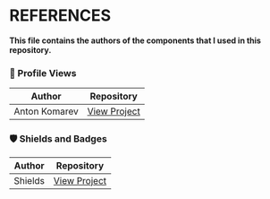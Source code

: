 # REFERENCES
**This file contains the authors of the components that I used in this repository.**

### 👀 Profile Views

| Author | Repository |
|--------|------------|
| Anton Komarev | <a href="https://github.com/antonkomarev/github-profile-views-counter/blob/master/README.md">View Project</a> |

### 🛡 Shields and Badges

| Author | Repository |
|--------|------------|
| Shields | <a href="https://github.com/badges/shields">View Project</a> |

